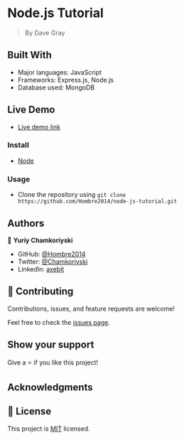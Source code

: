 # Node.js Tutorial

> By Dave Gray

## Built With

- Major languages: JavaScript
- Frameworks: Express.js, Node.js
- Database used: MongoDB

## Live Demo

- [Live demo link]()

### Install

- [Node](https://nodejs.org/en/download/)

### Usage

- Clone the repository using `git clone https://github.com/Hombre2014/node-js-tutorial.git`

## Authors

👤 **Yuriy Chamkoriyski**

- GitHub: [@Hombre2014](https://github.com/Hombre2014)
- Twitter: [@Chamkoriyski](https://twitter.com/Chamkoriyski)
- LinkedIn: [axebit](https://linkedin.com/in/axebit)

## 🤝 Contributing

Contributions, issues, and feature requests are welcome!

Feel free to check the [issues page](https://github.com/Hombre2014/node-js-tutorial.git/issues).

## Show your support

Give a ⭐️ if you like this project!

## Acknowledgments

## 📝 License

This project is [MIT](./license.md) licensed.
